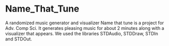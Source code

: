 # Name_That_Tune
A randomized music generator and visualizer
Name that tune is a project for Adv. Comp Sci. It generates pleasing music for about 2 minutes along with a visualizer that appears. 
We used the libraries STDAudio, STDDraw, STDIn and STDOut.
